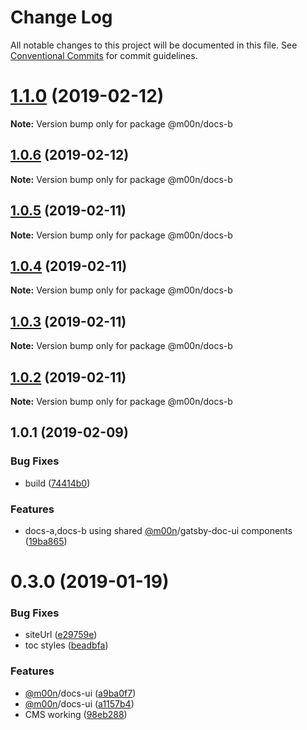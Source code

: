 # Change Log

All notable changes to this project will be documented in this file.
See [Conventional Commits](https://conventionalcommits.org) for commit guidelines.

# [1.1.0](https://github.com/6stars/gatsby-docs/compare/@m00n/docs-b@1.0.6...@m00n/docs-b@1.1.0) (2019-02-12)

**Note:** Version bump only for package @m00n/docs-b

## [1.0.6](https://github.com/6stars/gatsby-docs/compare/@m00n/docs-b@1.0.5...@m00n/docs-b@1.0.6) (2019-02-12)

**Note:** Version bump only for package @m00n/docs-b

## [1.0.5](https://github.com/6stars/gatsby-docs/compare/@m00n/docs-b@1.0.4...@m00n/docs-b@1.0.5) (2019-02-11)

**Note:** Version bump only for package @m00n/docs-b

## [1.0.4](https://github.com/6stars/gatsby-docs/compare/@m00n/docs-b@1.0.3...@m00n/docs-b@1.0.4) (2019-02-11)

**Note:** Version bump only for package @m00n/docs-b

## [1.0.3](https://github.com/6stars/gatsby-docs/compare/@m00n/docs-b@1.0.2...@m00n/docs-b@1.0.3) (2019-02-11)

**Note:** Version bump only for package @m00n/docs-b

## [1.0.2](https://github.com/6stars/gatsby-docs/compare/@m00n/docs-b@1.0.1...@m00n/docs-b@1.0.2) (2019-02-11)

**Note:** Version bump only for package @m00n/docs-b

## 1.0.1 (2019-02-09)

### Bug Fixes

- build ([74414b0](https://github.com/6stars/gatsby-docs/commit/74414b0))

### Features

- docs-a,docs-b using shared [@m00n](https://github.com/m00n)/gatsby-doc-ui components ([19ba865](https://github.com/6stars/gatsby-docs/commit/19ba865))

# 0.3.0 (2019-01-19)

### Bug Fixes

- siteUrl ([e29759e](https://github.com/DefiSolutions/Defi-Ui/commit/e29759e))
- toc styles ([beadbfa](https://github.com/DefiSolutions/Defi-Ui/commit/beadbfa))

### Features

- [@m00n](https://github.com/defi)/docs-ui ([a9ba0f7](https://github.com/DefiSolutions/Defi-Ui/commit/a9ba0f7))
- [@m00n](https://github.com/defi)/docs-ui ([a1157b4](https://github.com/DefiSolutions/Defi-Ui/commit/a1157b4))
- CMS working ([98eb288](https://github.com/DefiSolutions/Defi-Ui/commit/98eb288))
